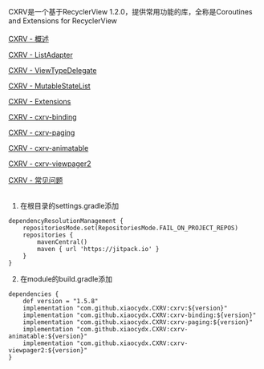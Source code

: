 CXRV是一个基于RecyclerView 1.2.0，提供常用功能的库，全称是Coroutines and Extensions for RecyclerView
<br><br>
[CXRV - 概述](https://www.yuque.com/u12192380/khwdgb/fe9gsu)

[CXRV - ListAdapter](https://www.yuque.com/u12192380/khwdgb/rpbw6f)

[CXRV - ViewTypeDelegate](https://www.yuque.com/u12192380/khwdgb/qkpmiu)

[CXRV - MutableStateList](https://www.yuque.com/u12192380/khwdgb/uvgw43)

[CXRV - Extensions](https://www.yuque.com/u12192380/khwdgb/kcxn6o)

[CXRV - cxrv-binding](https://www.yuque.com/u12192380/zl0316/xp5scx5w0ruldfit)

[CXRV - cxrv-paging](https://www.yuque.com/u12192380/khwdgb/gh9sbc)

[CXRV - cxrv-animatable](https://www.yuque.com/u12192380/zl0316/wa169ok4b4ueaian)

[CXRV - cxrv-viewpager2](https://www.yuque.com/u12192380/zl0316/hvqgw0vmdvl7ipgb)

[CXRV - 常见问题](https://www.yuque.com/u12192380/khwdgb/davrngc6pginrq2w)
<br><br>
1. 在根目录的settings.gradle添加
```
dependencyResolutionManagement {
    repositoriesMode.set(RepositoriesMode.FAIL_ON_PROJECT_REPOS)
    repositories {
        mavenCentral()
        maven { url 'https://jitpack.io' }
    }
}
```

2. 在module的build.gradle添加
```
dependencies {
    def version = "1.5.8"
    implementation "com.github.xiaocydx.CXRV:cxrv:${version}"
    implementation "com.github.xiaocydx.CXRV:cxrv-binding:${version}"
    implementation "com.github.xiaocydx.CXRV:cxrv-paging:${version}"
    implementation "com.github.xiaocydx.CXRV:cxrv-animatable:${version}"
    implementation "com.github.xiaocydx.CXRV:cxrv-viewpager2:${version}"
}
```
